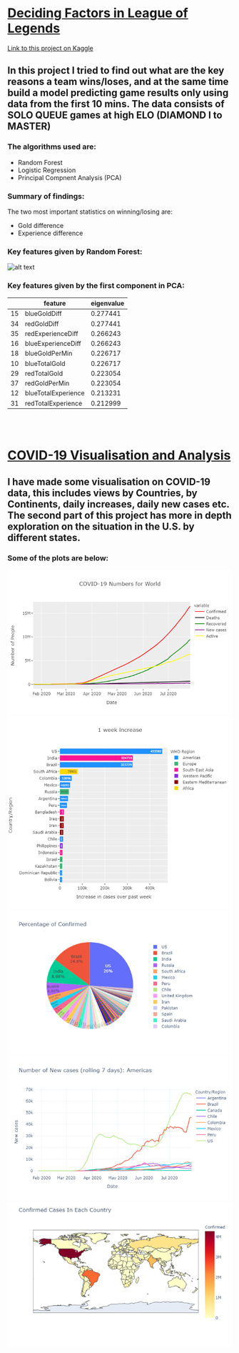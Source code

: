 # [Deciding Factors in League of Legends](https://github.com/charliesong66/Deciding-Factors-in-League-of-Legends/blob/master/deciding-factors-in-league-of-legends.ipynb)

[Link to this project on Kaggle](https://www.kaggle.com/yuankunsong/deciding-factors-in-league-of-legends)

## In this project I tried to find out what are the key reasons a team wins/loses, and at the same time build a model predicting game results only using data from the first 10 mins. The data consists of SOLO QUEUE games at high ELO (DIAMOND I to MASTER)

### The algorithms used are:
* Random Forest
* Logistic Regression
* Principal Compnent Analysis (PCA)

### Summary of findings:

The two most important statistics on winning/losing are:
* Gold difference
* Experience difference

### Key features given by Random Forest:
![alt text](https://raw.githubusercontent.com/charliesong66/charlie-portfolio/master/images/lol%20factor1.png?raw=true)

### Key features given by the first component in PCA:

|   | feature |	eigenvalue |
| --- | --- | --- |
|15 |	blueGoldDiff | 	0.277441 |
|34	| redGoldDiff	| 0.277441 |
|35	| redExperienceDiff	| 0.266243 |
|16	| blueExperienceDiff	| 0.266243 |
|18	| blueGoldPerMin	| 0.226717 |
|10	| blueTotalGold	| 0.226717 |
|29	| redTotalGold	| 0.223054 |
|37	| redGoldPerMin	| 0.223054 |
|12	| blueTotalExperience	| 0.213231 |
|31	| redTotalExperience	| 0.212999 |

<br>
<br>

# [COVID-19 Visualisation and Analysis](https://www.kaggle.com/yuankunsong/covid-19-visualisation-analysis)

## I have made some visualisation on COVID-19 data, this includes views by Countries, by Continents, daily increases, daily new cases etc. The second part of this project has more in depth exploration on the situation in the U.S. by different states.

### Some of the plots are below:

![alt text](https://github.com/charliesong66/Charlie_Song_DataScience_Portfolio/blob/master/images/covid1.png?raw=true)
![alt text](https://github.com/charliesong66/Charlie_Song_DataScience_Portfolio/blob/master/images/covid2.png?raw=true)
![alt text](https://github.com/charliesong66/Charlie_Song_DataScience_Portfolio/blob/master/images/covid3.png?raw=true)
![alt text](https://github.com/charliesong66/Charlie_Song_DataScience_Portfolio/blob/master/images/covid4.png?raw=true)
![alt text](https://github.com/charliesong66/Charlie_Song_DataScience_Portfolio/blob/master/images/covid5.png?raw=true)

